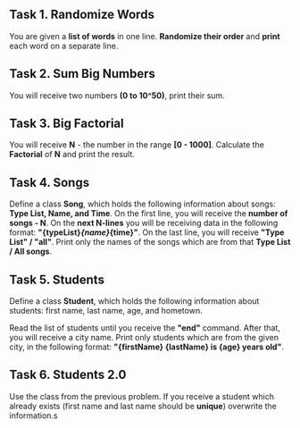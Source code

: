 ## Task 1. Randomize Words

You are given a **list of words** in one line. **Randomize their order** and **print** each word on a separate line.



## Task 2. Sum Big Numbers

You will receive two numbers **(0 to 10^50)**, print their sum.



## Task 3. Big Factorial

You will receive **N** - the number in the range **[0 - 1000]**. Calculate the **Factorial** of **N** and print the result.



## Task 4. Songs

Define a class **Song**, which holds the following information about songs: **Type List, Name, and Time**.
On the first line, you will receive the **number of songs - N**.
On the **next N-lines** you will be receiving data in the following format: **"{typeList}_{name}_{time}"**.
On the last line, you will receive **"Type List" / "all"**. Print only the names of the songs which are from that **Type List / All songs**.



## Task 5. Students

Define a class **Student**, which holds the following information about students: first name, last name, age, and hometown.

Read the list of students until you receive the **"end"** command. After that, you will receive a city name. Print only students which are from the given city, in the following format: **"{firstName} {lastName} is {age} years old"**.



## Task 6. Students 2.0

Use the class from the previous problem. If you receive a student which already exists (first name and last name should be **unique**) overwrite the information.s